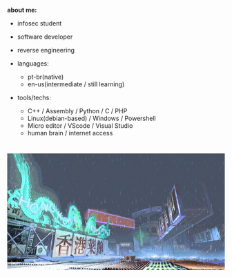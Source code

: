 **about me:**

  - infosec student
  - software developer
  - reverse engineering
    
- languages:
  
    - pt-br(native)
    - en-us(intermediate / still learning)

- tools/techs:
  
  - C++ / Assembly / Python / C / PHP
  - Linux(debian-based) / Windows / Powershell
  - Micro editor / VScode / Visual Studio
  - human brain / internet access 

#
![sf3-yang-stage](sf3-3rd-strike-yang-stage-hongkong.gif)
#



